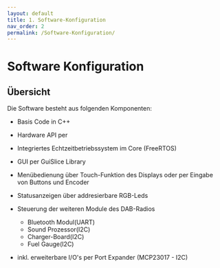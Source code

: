 ```yaml
---
layout: default
title: 1. Software-Konfiguration
nav_order: 2
permalink: /Software-Konfiguration/
---
```


# Software Konfiguration

## Übersicht
Die Software besteht aus folgenden Komponenten:

- Basis Code in C++
- Hardware API per <Arduino-ESP32 Core>
- Integriertes Echtzeitbetriebssystem im Core (FreeRTOS)
- GUI per GuiSlice Library
- Menübedienung über Touch-Funktion des Displays oder per Eingabe von Buttons und Encoder
- Statusanzeigen über addresierbare RGB-Leds
- Steuerung der weiteren Module des DAB-Radios
    - Bluetooth Modul(UART)
    - Sound Prozessor(I2C)
    - Charger-Board(I2C)
    - Fuel Gauge(I2C)

- inkl. erweiterbare I/O's per Port Expander (MCP23017 - I2C)





